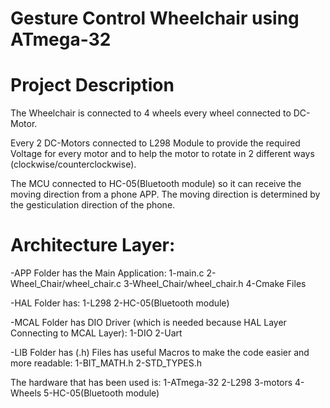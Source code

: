 # Gesture Control Wheelchair using ATmega-32

# Project Description
The Wheelchair is connected to 4 wheels every wheel connected to DC-Motor.

Every 2 DC-Motors connected to L298 Module to provide the required Voltage for every motor and to help the motor to rotate in 2 different ways (clockwise/counterclockwise).

The MCU connected to HC-05(Bluetooth module) so it can receive the moving direction from a phone APP.
The moving direction is determined by the gesticulation direction of the phone.

# Architecture Layer:
-APP Folder has the Main Application: 
1-main.c 
2-Wheel_Chair/wheel_chair.c
3-Wheel_Chair/wheel_chair.h
4-Cmake Files

-HAL Folder has: 
 1-L298
 2-HC-05(Bluetooth module)

-MCAL Folder has DIO Driver (which is needed because HAL Layer Connecting to MCAL Layer):
1-DIO
2-Uart

-LIB Folder has (.h) Files has useful Macros to make the code easier and more readable:
1-BIT_MATH.h
2-STD_TYPES.h

The hardware that has been used is:
 1-ATmega-32
 2-L298
 3-motors
 4-Wheels
 5-HC-05(Bluetooth module)
